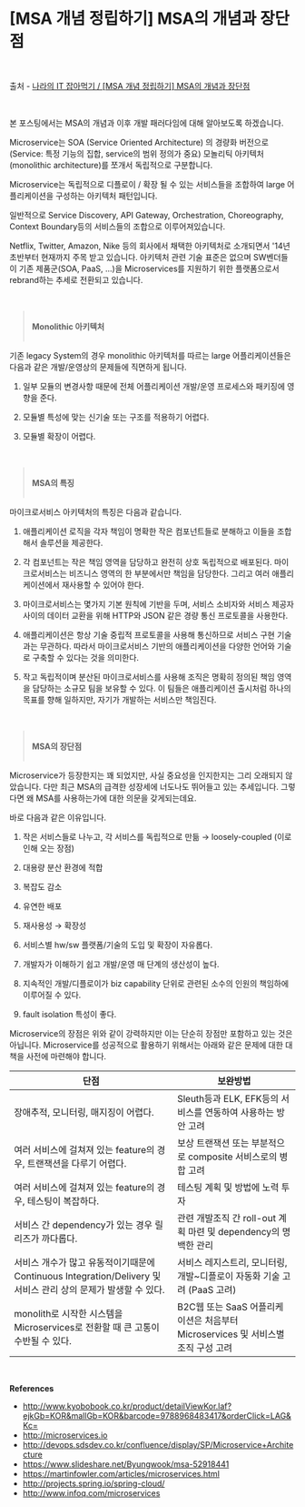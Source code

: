 # [MSA 개념 정립하기] MSA의 개념과 장단점

<br/>

출처 - [나라의 IT 잡아먹기 / [MSA 개념 정립하기] MSA의 개념과 장단점](https://waspro.tistory.com/429?category=857035)

<br/>

본 포스팅에서는 MSA의 개념과 이후 개발 패러다임에 대해 알아보도록 하겠습니다.

Microservice는 SOA (Service Oriented Architecture) 의 경량화 버전으로 (Service: 특정 기능의 집합, service의 범위 정의가 중요) 모놀리틱 아키텍처(monolithic architecture)를 쪼개서 독립적으로 구분합니다.

Microservice는 독립적으로 디플로이 / 확장 될 수 있는 서비스들을 조합하여 large 어플리케이션을 구성하는 아키텍처 패턴입니다.

일반적으로 Service Discovery, API Gateway, Orchestration, Choreography, Context Boundary등의 서비스들의 조합으로 이루어져있습니다.

Netflix, Twitter, Amazon, Nike 등의 회사에서 채택한 아키텍처로 소개되면서 '14년 초반부터 현재까지 주목 받고 있습니다. 아키텍처 관련 기술 표준은 없으며 SW벤더들이 기존 제품군(SOA, PaaS, ...)을 Microservices를 지원하기 위한 플랫폼으로서 rebrand하는 추세로 전환되고 있습니다.

<br/>

> <br/>**Monolithic 아키텍처**<br/><br/>

기존 legacy System의 경우 monolithic 아키텍처를 따르는 large 어플리케이션들은 다음과 같은 개발/운영상의 문제들에 직면하게 됩니다.

1. 일부 모듈의 변경사항 때문에 전체 어플리케이션 개발/운영 프로세스와 패키징에 영향을 준다.

2. 모듈별 특성에 맞는 신기술 또는 구조를 적용하기 어렵다.

3. 모듈별 확장이 어렵다.

<br/>

> <br/>**MSA의 특징**<br/><br/>

마이크로서비스 아키텍처의 특징은 다음과 같습니다.

1. 애플리케이션 로직을 각자 책임이 명확한 작은 컴포넌트들로 분해하고 이들을 조합해서 솔루션을 제공한다.

2. 각 컴포넌트는 작은 책임 영역을 담당하고 완전히 상호 독립적으로 배포된다.
   마이크로서비스는 비즈니스 영역의 한 부분에서만 책임을 담당한다.
   그리고 여러 애플리케이션에서 재사용할 수 있어야 한다.

3. 마이크로서비스는 몇가지 기본 원칙에 기반을 두며, 서비스 소비자와 서비스 제공자 사이의 데이터 교환을 위해 HTTP와 JSON 같은 경량 통신 프로토콜을 사용한다.

4. 애플리케이션은 항상 기술 중립적 프로토콜을 사용해 통신하므로 서비스 구현 기술과는 무관하다.
   따라서 마이크로서비스 기반의 애플리케이션을 다양한 언어와 기술로 구축할 수 있다는 것을 의미한다.

5. 작고 독립적이며 분산된 마이크로서비스를 사용해 조직은 명확히 정의된 책임 영역을 담당하는 소규모 팀을 보유할 수 있다.
   이 팀들은 애플리케이션 출시처럼 하나의 목표를 향해 일하지만, 자기가 개발하는 서비스만 책임진다.

<br/>

> <br/>**MSA의 장단점**<br/><br/>

Microservice가 등장한지는 꽤 되었지만, 사실 중요성을 인지한지는 그리 오래되지 않았습니다.
다만 최근 MSA의 급격한 성장세에 너도나도 뛰어들고 있는 추세입니다.
그렇다면 왜 MSA를 사용하는가에 대한 의문을 갖게되는데요.

바로 다음과 같은 이유입니다.

1. 작은 서비스들로 나누고, 각 서비스를 독립적으로 만듦 → loosely-coupled (이로 인해 오는 장점)

2. 대용량 분산 환경에 적합

3. 복잡도 감소

4. 유연한 배포

5. 재사용성 → 확장성

6. 서비스별 hw/sw 플랫폼/기술의 도입 및 확장이 자유롭다.

7. 개발자가 이해하기 쉽고 개발/운영 매 단계의 생산성이 높다.

8. 지속적인 개발/디플로이가 biz capability 단위로 관련된 소수의 인원의 책임하에 이루어질 수 있다.

9. fault isolation 특성이 좋다.

Microservice의 장점은 위와 같이 강력하지만 이는 단순히 장점만 포함하고 있는 것은 아닙니다.
Microservice를 성공적으로 활용하기 위해서는 아래와 같은 문제에 대한 대책을 사전에 마련해야 합니다.

| 단점                                                                                                           | 보완방법                                                                         |
| -------------------------------------------------------------------------------------------------------------- | -------------------------------------------------------------------------------- |
| 장애추적, 모니터링, 매지징이 어렵다.                                                                           | Sleuth등과 ELK, EFK등의 서비스를 연동하여 사용하는 방안 고려                     |
| 여러 서비스에 걸쳐져 있는 feature의 경우, 트랜잭션을 다루기 어렵다.                                            | 보상 트랜잭션 또는 부분적으로 composite 서비스로의 병합 고려                     |
| 여러 서비스에 걸쳐져 있는 feature의 경우, 테스팅이 복잡하다.                                                   | 테스팅 계획 및 방법에 노력 투자                                                  |
| 서비스 간 dependency가 있는 경우 릴리즈가 까다롭다.                                                            | 관련 개발조직 간 roll-out 계획 마련 및 dependency의 명백한 관리                  |
| 서비스 개수가 많고 유동적이기때문에 Continuous Integration/Delivery 및 서비스 관리 상의 문제가 발생할 수 있다. | 서비스 레지스트리, 모니터링, 개발~디플로이 자동화 기술 고려 (PaaS 고려)          |
| monolith로 시작한 시스템을 Microservices로 전환할 때 큰 고통이 수반될 수 있다.                                 | B2C웹 또는 SaaS 어플리케이션은 처음부터 Microservices 및 서비스별 조직 구성 고려 |

<br/>

**References**

- http://www.kyobobook.co.kr/product/detailViewKor.laf?ejkGb=KOR&mallGb=KOR&barcode=9788968483417&orderClick=LAG&Kc=
- http://microservices.io
- http://devops.sdsdev.co.kr/confluence/display/SP/Microservice+Architecture
- https://www.slideshare.net/Byungwook/msa-52918441
- https://martinfowler.com/articles/microservices.html
- http://projects.spring.io/spring-cloud/
- http://www.infoq.com/microservices
